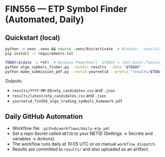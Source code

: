 # FIN556 — ETP Symbol Finder (Automated, Daily)

## Quickstart (local)
```bash
python -m venv .venv && source .venv/bin/activate  # Windows: .venv\Scripts\activate
pip install -r requirements.txt

TODAY=$(date -u +%F)  # Windows PowerShell: $TODAY = (Get-Date).ToUniversalTime().ToString('yyyy-MM-dd')
python algo_symbols_finder.py --outdir results --date "$TODAY"
python make_submission_pdf.py --netid yournetid --prefix "results/$TODAY/etp_candidates"
```

Outputs:
- `results/YYYY-MM-DD/etp_candidates.csv` and `.json`
- `results/latest/etp_candidates.csv` and `.json`
- `yournetid_fin556_algo_trading_symbols_homework.pdf`

## Daily GitHub Automation
- Workflow file: `.github/workflows/daily-etp.yml`
- Set a repo Secret called `NETID` to your NETID (Settings → Secrets and variables → Actions).
- The workflow runs daily at 10:05 UTC or on manual `workflow_dispatch`.
- Results are committed to `results/` and also uploaded as an artifact.